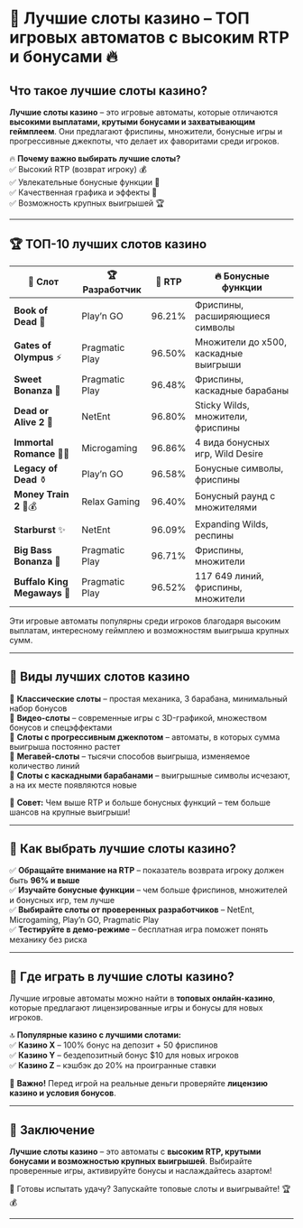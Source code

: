 # 🎰 Лучшие слоты казино – ТОП игровых автоматов с высоким RTP и бонусами 🔥  

## Что такое лучшие слоты казино?  
**Лучшие слоты казино** – это игровые автоматы, которые отличаются **высокими выплатами, крутыми бонусами и захватывающим геймплеем**. Они предлагают фриспины, множители, бонусные игры и прогрессивные джекпоты, что делает их фаворитами среди игроков.  

🔥 **Почему важно выбирать лучшие слоты?**  
✅ Высокий RTP (возврат игроку) 💰  
✅ Увлекательные бонусные функции 🎡  
✅ Качественная графика и эффекты 🎨  
✅ Возможность крупных выигрышей 🏆  

---

## 🏆 ТОП-10 лучших слотов казино  

| 🎰 Слот | 🏆 Разработчик | 💎 RTP | 🔥 Бонусные функции |
|--------|--------------|------|----------------|
| **Book of Dead** 📖 | Play’n GO | 96.21% | Фриспины, расширяющиеся символы |
| **Gates of Olympus** ⚡ | Pragmatic Play | 96.50% | Множители до х500, каскадные выигрыши |
| **Sweet Bonanza** 🍬 | Pragmatic Play | 96.48% | Фриспины, каскадные барабаны |
| **Dead or Alive 2** 🤠 | NetEnt | 96.80% | Sticky Wilds, множители, фриспины |
| **Immortal Romance** 🧛‍♂️ | Microgaming | 96.86% | 4 вида бонусных игр, Wild Desire |
| **Legacy of Dead** ⚱️ | Play’n GO | 96.58% | Бонусные символы, фриспины |
| **Money Train 2** 🚂💰 | Relax Gaming | 96.40% | Бонусный раунд с множителями |
| **Starburst** ✨ | NetEnt | 96.09% | Expanding Wilds, респины |
| **Big Bass Bonanza** 🎣 | Pragmatic Play | 96.71% | Фриспины, множители |
| **Buffalo King Megaways** 🦬 | Pragmatic Play | 96.52% | 117 649 линий, фриспины, множители |

Эти игровые автоматы популярны среди игроков благодаря высоким выплатам, интересному геймплею и возможностям выигрыша крупных сумм.  

---

## 🎡 Виды лучших слотов казино  

🔹 **Классические слоты** – простая механика, 3 барабана, минимальный набор бонусов  
🔹 **Видео-слоты** – современные игры с 3D-графикой, множеством бонусов и спецэффектами  
🔹 **Слоты с прогрессивным джекпотом** – автоматы, в которых сумма выигрыша постоянно растет  
🔹 **Мегавей-слоты** – тысячи способов выигрыша, изменяемое количество линий  
🔹 **Слоты с каскадными барабанами** – выигрышные символы исчезают, а на их месте появляются новые  

💎 **Совет:** Чем выше RTP и больше бонусных функций – тем больше шансов на крупные выигрыши!  

---

## 🎁 Как выбрать лучшие слоты казино?  

✅ **Обращайте внимание на RTP** – показатель возврата игроку должен быть **96% и выше**  
✅ **Изучайте бонусные функции** – чем больше фриспинов, множителей и бонусных игр, тем лучше  
✅ **Выбирайте слоты от проверенных разработчиков** – NetEnt, Microgaming, Play’n GO, Pragmatic Play  
✅ **Тестируйте в демо-режиме** – бесплатная игра поможет понять механику без риска  

---

## 🎰 Где играть в лучшие слоты казино?  

Лучшие игровые автоматы можно найти в **топовых онлайн-казино**, которые предлагают лицензированные игры и бонусы для новых игроков.  

🔝 **Популярные казино с лучшими слотами:**  
✅ **Казино X** – 100% бонус на депозит + 50 фриспинов  
✅ **Казино Y** – бездепозитный бонус $10 для новых игроков  
✅ **Казино Z** – кэшбэк до 20% на проигранные ставки  

📢 **Важно!** Перед игрой на реальные деньги проверяйте **лицензию казино и условия бонусов**.  

---

## 🎯 Заключение  

**Лучшие слоты казино** – это автоматы с **высоким RTP, крутыми бонусами и возможностью крупных выигрышей**. Выбирайте проверенные игры, активируйте бонусы и наслаждайтесь азартом!  

🎰 Готовы испытать удачу? Запускайте топовые слоты и выигрывайте! 🏆💰  

---

